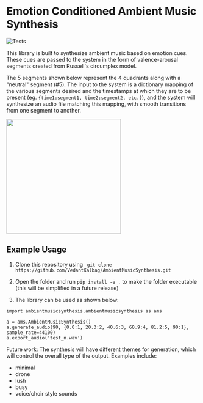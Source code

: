 # Emotion Conditioned Ambient Music Synthesis
![Tests](https://github.com/VedantKalbag/emotional-background-music-generation/actions/workflows/tests.yaml/badge.svg)

This library is built to synthesize ambient music based on emotion cues. These cues are passed to the system in the form of valence-arousal segments created from Russell's circumplex model.

The 5 segments shown below represent the 4 quadrants along with a "neutral" segment (#5).
The input to the system is a dictionary mapping of the various segments desired and the timestamps at which they are to be present (eg. ``` {time1:segment1, time2:segment2, etc.} ```), and the system will synthesize an audio file matching this mapping, with smooth transitions from one segment to another.

<img src="https://user-images.githubusercontent.com/42708932/206747869-66d2026e-e71d-4912-bfba-6c9f64ec5a14.png" width="300" height="300" />

## Example Usage
1. Clone this repository using ``` git clone https://github.com/VedantKalbag/AmbientMusicSynthesis.git```
2. Open the folder and run ```pip install -e .``` to make the folder executable (this will be simplified in a future release)

3. The library can be used as shown below:
```
import ambientmusicsynthesis.ambientmusicsynthesis as ams

a = ams.AmbientMusicSynthesis()
a.generate_audio(90, {0.0:1, 20.3:2, 40.6:3, 60.9:4, 81.2:5, 90:1}, sample_rate=44100)
a.export_audio('test_n.wav')
```


Future work:
The synthesis will have different themes for generation, which will control the overall type of the output. Examples include:  
- minimal
- drone
- lush
- busy
- voice/choir style sounds
